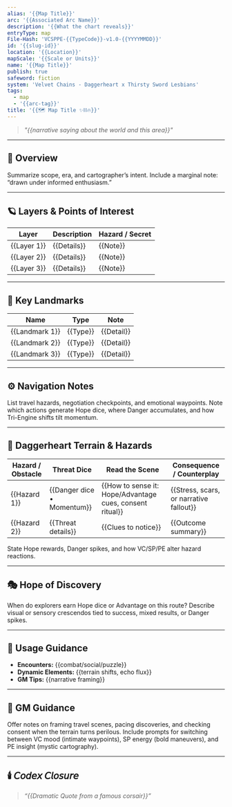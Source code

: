 ```yaml
---
alias: '{{Map Title}}'
arc: '{{Associated Arc Name}}'
description: '{{What the chart reveals}}'
entryType: map
File-Hash: 'VCSPPE-{{TypeCode}}-v1.0-{{YYYYMMDD}}'
id: '{{slug-id}}'
location: '{{Location}}'
mapScale: '{{Scale or Units}}'
name: '{{Map Title}}'
publish: true
safeword: fiction
system: 'Velvet Chains - Daggerheart x Thirsty Sword Lesbians'
tags:
  - map
  - '{{arc-tag}}'
title: '{{🗺️ Map Title ✨⛓️🔥}}'
---
```


> _"{{narrative saying about the world and this area}}"_

---

## 🧭 Overview

Summarize scope, era, and cartographer’s intent. Include a marginal note: “drawn under informed
enthusiasm.”

---

## 🪐 Layers & Points of Interest

| Layer       | Description | Hazard / Secret |
| ----------- | ----------- | --------------- |
| {{Layer 1}} | {{Details}} | {{Note}}        |
| {{Layer 2}} | {{Details}} | {{Note}}        |
| {{Layer 3}} | {{Details}} | {{Note}}        |

---

## 🌌 Key Landmarks

| Name           | Type     | Note       |
| -------------- | -------- | ---------- |
| {{Landmark 1}} | {{Type}} | {{Detail}} |
| {{Landmark 2}} | {{Type}} | {{Detail}} |
| {{Landmark 3}} | {{Type}} | {{Detail}} |

---

## ⚙️ Navigation Notes

List travel hazards, negotiation checkpoints, and emotional waypoints. Note which actions generate
Hope dice, where Danger accumulates, and how Tri-Engine shifts tilt momentum.

---

## 🧨 Daggerheart Terrain & Hazards

| Hazard / Obstacle | Threat Dice                | Read the Scene                                           | Consequence / Counterplay               |
| ----------------- | -------------------------- | -------------------------------------------------------- | --------------------------------------- |
| {{Hazard 1}}      | {{Danger dice • Momentum}} | {{How to sense it: Hope/Advantage cues, consent ritual}} | {{Stress, scars, or narrative fallout}} |
| {{Hazard 2}}      | {{Threat details}}         | {{Clues to notice}}                                      | {{Outcome summary}}                     |

State Hope rewards, Danger spikes, and how VC/SP/PE alter hazard reactions.

---

## 🎭 Hope of Discovery

When do explorers earn Hope dice or Advantage on this route? Describe visual or sensory crescendos
tied to success, mixed results, or Danger spikes.

---

## 📜 Usage Guidance

- **Encounters:** {{combat/social/puzzle}}
- **Dynamic Elements:** {{terrain shifts, echo flux}}
- **GM Tips:** {{narrative framing}}

---

## 📝 GM Guidance

Offer notes on framing travel scenes, pacing discoveries, and checking consent when the terrain
turns perilous. Include prompts for switching between VC mood (intimate waypoints), SP energy (bold
maneuvers), and PE insight (mystic cartography).

---

## 🕯️ 𝘊𝘰𝘥𝘦𝘹 𝘊𝘭𝘰𝘴𝘶𝘳𝘦

> _“{{Dramatic Quote from a famous corsair}}”_
